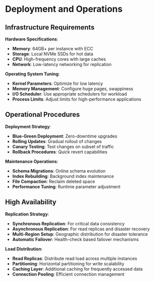 # Deployment and Operations

## Infrastructure Requirements

**Hardware Specifications**:
- **Memory**: 64GB+ per instance with ECC
- **Storage**: Local NVMe SSDs for hot data
- **CPU**: High-frequency cores with large caches
- **Network**: Low-latency networking for replication

**Operating System Tuning**:
- **Kernel Parameters**: Optimize for low latency
- **Memory Management**: Configure huge pages, swappiness
- **I/O Scheduler**: Use appropriate schedulers for workload
- **Process Limits**: Adjust limits for high-performance applications

## Operational Procedures

**Deployment Strategy**:
- **Blue-Green Deployment**: Zero-downtime upgrades
- **Rolling Updates**: Gradual rollout of changes
- **Canary Testing**: Test changes on subset of traffic
- **Rollback Procedures**: Quick revert capabilities

**Maintenance Operations**:
- **Schema Migrations**: Online schema evolution
- **Index Rebuilding**: Background index maintenance
- **File Compaction**: Reclaim deleted space
- **Performance Tuning**: Runtime parameter adjustment

## High Availability

**Replication Strategy**:
- **Synchronous Replication**: For critical data consistency
- **Asynchronous Replication**: For read replicas and disaster recovery
- **Multi-Region Setup**: Geographic distribution for disaster tolerance
- **Automatic Failover**: Health-check based failover mechanisms

**Load Distribution**:
- **Read Replicas**: Distribute read load across multiple instances
- **Partitioning**: Horizontal partitioning for write scalability
- **Caching Layer**: Additional caching for frequently accessed data
- **Connection Pooling**: Efficient connection management
